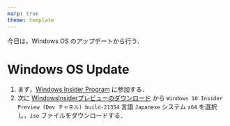 ```yaml
---
marp: true
theme: template
---
```


今日は，Windows OS のアップデートから行う．

# Windows OS Update

1. まず，[Windows Insider Program](https://insider.windows.com/ja-jp/#code=m.r3_bay.e2d48fa5-243e-760b-3887-81ef673202e3&client_info=eyj2zxiioiixljailcjzdwiioijbqufbqufbqufbqufbqufbqufbqufilw95adljquzts2ntqkrpb0l0lxlbiiwibmftzsi6iuw6t-w5sydkuinmnkgilcjwcmvmzxjyzwrfdxnlcm5hbwuioijydxj1c2fzdte1m0bnbwfpbc5jb20ilcjvawqioiiwmdawmdawmc0wmdawltawmdatzwvimy05mmu3zda4mje5ndeilcj0awqioii5mtg4mdqwzc02yzy3ltrjnwityjexmi0znmezmdrinjzkywqilcjob21lx29pzci6ijawmdawmdawltawmdatmdawmc1lzwizltkyztdkmdgymtk0msisinvpzci6ijawmdawmdawltawmdatmdawmc1lzwizltkyztdkmdgymtk0msisinv0awqioii5mtg4mdqwzc02yzy3ltrjnwityjexmi0znmezmdrinjzkywqifq&state=eyjpzci6ijfmnjawmmi2ltk2zjctngvlzs04ntk4lty3mwywmzcxztixziisim1ldgeionsiaw50zxjhy3rpb25uexblijoicmvkaxjly3qifx0=) に参加する．
1. 次に [WindowsInsiderプレビューのダウンロード](https://www.microsoft.com/en-us/software-download/windowsinsiderpreviewiso) から `Windows 10 Insider Preview (Dev チャネル) build-21354` 言語 `Japanese` システム `x64` を選択し，`iso` ファイルをダウンロードする．